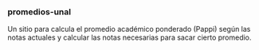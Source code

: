 ### promedios-unal

Un sitio para calcula el promedio académico ponderado (Pappi) según las notas actuales y calcular las notas necesarias para sacar cierto promedio.
